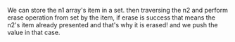 We can store the n1 array's item in a set.
then traversing the n2 and perform erase operation from set by the item, if erase is success that means the n2's item already presented and that's why it is erased! and we push the value in that case.